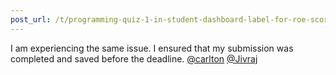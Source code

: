 ```yaml
---
post_url: /t/programming-quiz-1-in-student-dashboard-label-for-roe-scores-showing-absent-or-incorrect/169369/20
---
```

I am experiencing the same issue. I ensured that my submission was completed and saved before the deadline. [@carlton](/u/carlton) [@Jivraj](/u/jivraj)
